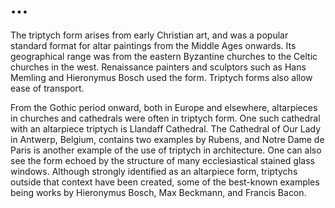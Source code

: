...
====================================
The triptych form arises from early Christian art, and was a popular standard format for altar paintings from the Middle Ages onwards. Its geographical range was from the eastern Byzantine churches to the Celtic churches in the west. Renaissance painters and sculptors such as Hans Memling and Hieronymus Bosch used the form. Triptych forms also allow ease of transport.

From the Gothic period onward, both in Europe and elsewhere, altarpieces in churches and cathedrals were often in triptych form. One such cathedral with an altarpiece triptych is Llandaff Cathedral. The Cathedral of Our Lady in Antwerp, Belgium, contains two examples by Rubens, and Notre Dame de Paris is another example of the use of triptych in architecture. One can also see the form echoed by the structure of many ecclesiastical stained glass windows. Although strongly identified as an altarpiece form, triptychs outside that context have been created, some of the best-known examples being works by Hieronymus Bosch, Max Beckmann, and Francis Bacon.